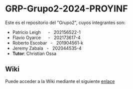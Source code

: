 # GRP-Grupo2-2024-PROYINF

Este es el repositorio del "Grupo2", cuyos integrantes son:


* Patricio Leigh &nbsp;&nbsp;&nbsp;&nbsp; - &nbsp; 202156522-1
* Flavio Oyarce &nbsp;&nbsp;&nbsp;&nbsp; - &nbsp; 202173617-4
* Roberto Escobar &nbsp; - &nbsp; 201904561-k
* Jeremy Zabala &nbsp; - &nbsp; 202044535-4
* **Tutor**: Christian Ossa


## Wiki

Puede acceder a la Wiki mediante el siguiente [enlace](https://github.com/patoleigh/GRP-Grupo2-2024-PROYINF/wiki)
